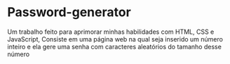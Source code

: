 # Password-generator
Um trabalho feito para aprimorar minhas habilidades com HTML, CSS e JavaScript, Consiste em uma página web na qual seja inserido um número inteiro e ela gere uma senha com caracteres aleatórios do tamanho desse número
